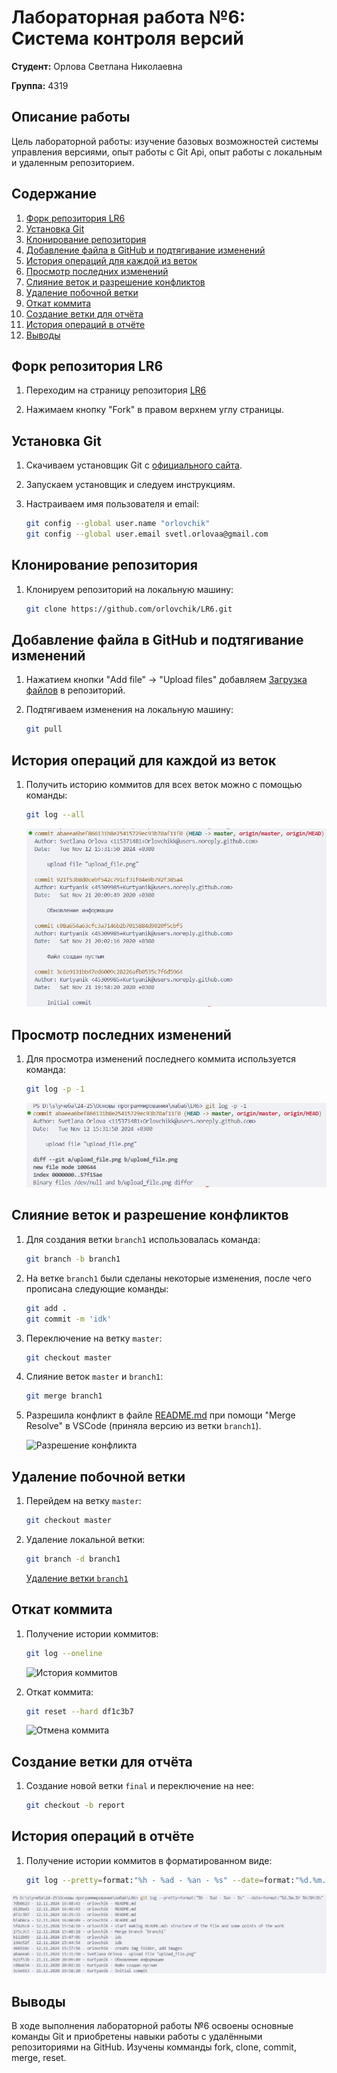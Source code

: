# Лабораторная работа №6: Система контроля версий

**Студент:** Орлова Светлана Николаевна

**Группа:** 4319

## Описание работы

Цель лабораторной работы: изучение базовых возможностей системы управления версиями, опыт работы с Git Api, опыт работы с локальным и удаленным репозиторием.

## Содержание

1. [Форк репозитория LR6](#форк-репозитория-lr6)
2. [Установка Git](#установка-git)
3. [Клонирование репозитория](#клонирование-репозитория)
4. [Добавление файла в GitHub и подтягивание изменений](#добавление-файла-в-github-и-подтягивание-изменений)
5. [История операций для каждой из веток](#история-операций-для-каждой-из-веток)
6. [Просмотр последних изменений](#просмотр-последних-изменений)
7. [Слияние веток и разрешение конфликтов](#слияние-веток-и-разрешение-конфликтов)
8. [Удаление побочной ветки](#удаление-побочной-ветки)
9. [Откат коммита](#откат-коммита)
10. [Создание ветки для отчёта](#создание-ветки-для-отчёта)
11. [История операций в отчёте](#история-операций-в-отчёте)
12. [Выводы](#выводы)

## Форк репозитория LR6

1. Переходим на страницу репозитория [LR6](https://github.com/Kurtyanik/LR6)

2. Нажимаем кнопку "Fork" в правом верхнем углу страницы.

## Установка Git

1. Скачиваем установщик Git с [официального сайта](https://git-scm.com/).

2. Запускаем установщик и следуем инструкциям.

3. Настраиваем имя пользователя и email:

    ```bash
    git config --global user.name "orlovchik"
    git config --global user.email svetl.orlovaa@gmail.com
    ```

## Клонирование репозитория

1. Клонируем репозиторий на локальную машину:

    ```bash
    git clone https://github.com/orlovchik/LR6.git
    ```

## Добавление файла в GitHub и подтягивание изменений

1. Нажатием кнопки "Add file" -> "Upload files" добавляем [Загрузка файлов](img/upload_file.png) в репозиторий.

2. Подтягиваем изменения на локальную машину:

    ```bash
    git pull
    ```

## История операций для каждой из веток

1. Получить историю коммитов для всех веток можно с помощью команды:

    ```bash
    git log --all
    ```

    ![История коммитов](img/git_log.png)

## Просмотр последних изменений

1. Для просмотра изменений последнего коммита используется команда:

    ```bash
    git log -p -1
    ```

    ![Последние изменения](img/git_latest_commit.png)

## Слияние веток и разрешение конфликтов

1. Для создания ветки `branch1` использовалась команда:

    ```bash
    git branch -b branch1
    ```

2. На ветке `branch1` были сделаны некоторые изменения, после чего прописана следующие команды:

    ```bash
    git add .
    git commit -m 'idk'
    ```

3. Переключение на ветку `master`:

    ```bash
    git checkout master
    ```

4. Слияние веток `master` и `branch1`:

    ```bash
    git merge branch1
    ```

5. Разрешила конфликт в файле [README.md](README.md) при помощи "Merge Resolve" в VSCode (приняла версию из ветки `branch1`).

    ![Разрешение конфликта](assets/resolve_merge.png)

## Удаление побочной ветки

1. Перейдем на ветку `master`:

    ```bash
    git checkout master
    ```

2. Удаление локальной ветки:

    ```bash
    git branch -d branch1
    ```

    [Удаление ветки `branch1`](img/delete_branch.png)

## Откат коммита

1. Получение истории коммитов:

    ```bash
    git log --oneline
    ```

    ![История коммитов](img/git_log_for%20reset.png)

2. Откат коммита:

    ```bash
    git reset --hard df1c3b7
    ```

    ![Отмена коммита](img/reset.png)

## Создание ветки для отчёта

1. Создание новой ветки `final` и переключение на нее:

    ```bash
    git checkout -b report
    ```

## История операций в отчёте

1. Получение истории коммитов в форматированном виде:

    ```bash
    git log --pretty=format:"%h - %ad - %an - %s" --date=format:"%d.%m.%Y %H:%M:%S"
    ```

![История коммитов](img/git_history.png)

## Выводы

В ходе выполнения лабораторной работы №6 освоены основные команды Git и приобретены навыки работы с удалёнными репозиториями на GitHub. Изучены комманды fork, clone, commit, merge, reset.
